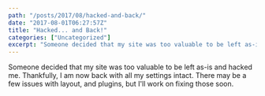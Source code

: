```yaml
---
path: "/posts/2017/08/hacked-and-back/"
date: "2017-08-01T06:27:57Z"
title: "Hacked... and Back!"
categories: ["Uncategorized"]
excerpt: "Someone decided that my site was too valuable to be left as-is and hacked me. Thankfully, I am now ..."
---
```


Someone decided that my site was too valuable to be left as-is and hacked me. Thankfully, I am now back with all my settings intact. There may be a few issues with layout, and plugins, but I'll work on fixing those soon.